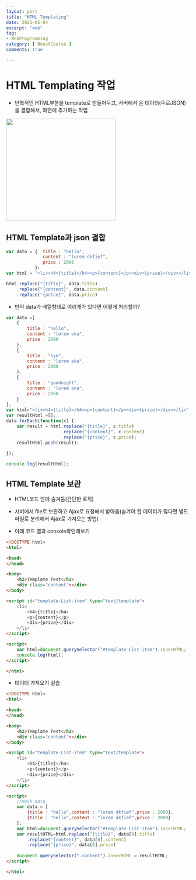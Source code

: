 ```yaml
---
layout: post
title: "HTML Templating"
date: 2021-05-04
excerpt: "web"
tag:
- WebProgramming
category: [ BoostCourse ]
comments: true

---
```


# HTML Templating 작업

- 반복적인 HTML부분을 template로 만들어두고, 서버에서 온 데이터(주로JSON)을 결합해서, 화면에 추가하는 작업

<img src = "https://traveloving2030.github.io/jiwon/assets/img/post/부스트코스/37.png" height="280" width="300" />


## HTML Template과 json 결합

```js
var data = {  title : "hello",
              content : "lorem dkfief",
              price : 2000
           };
var html = "<li><h4>{title}</h4><p>{content}</p><div>{price}</div></li>";

html.replace("{title}", data.title)
    .replace("{content}", data.content)
    .replace("{price}", data.price)
```

- 만약 data가 배열형태로 여러개가 있다면 어떻게 처리할까?

```js
var data =[
    {
        title : "hello",
        content : "lorem oka",
        price : 2000
    },
    {
        title : "bye",
        content : "lorem oka",
        price : 2000
    },
    {
        title : "goodnight",
        content : "lorem oka",
        price : 2000
    }
];
var html="<li><h4>{title}</h4><p>{content}</p><div>{price}</div></li>";
var resultHtml =[];
data.forEach(function(c) {
    var result = html.replace("{title}", c.title)
                     .replace("{content}", c.content)
                     .replace("{price}", c.price);
    resultHtml.push(result);
    
});

console.log(resultHtml);
```



## HTML Template 보관

- HTML코드 안에 숨겨둠(간단한 로직)
- 서버에서 file로 보관하고 Ajax로 요청해서 받아옴(숨겨야 할 데이터가 많다면 별도 파일로 분리해서 Ajax로 가져오는 방법)

- 아래 코드 결과 console확인해보기

```html
<!DOCTYPE html>
<html>

<head>
</head>

<body>
    <h2>Template Test</h2>
    <div class="content"></div>
</body>

<script id="template-List-item" type="text/template">
    <li>
        <h4>{title}</h4>
        <p>{content}</p>
        <div>{price}</div>
    </li>
</script>

<script>
    var html=document.querySelector("#template-List-item").innerHTML;
    console.log(html); 
</script>

</html>
```


- 데이터 가져오기 실습

```html
<!DOCTYPE html>
<html>

<head>
</head>

<body>
    <h2>Template Test</h2>
    <div class="content"></div>
</body>

<script id="template-List-item" type="text/template">
    <li>
        <h4>{title}</h4>
        <p>{content}</p>
        <div>{price}</div>
    </li>
</script>

<script>
    //mock data
    var data = [
        {title : "hello",content : "lorem dkfief",price : 2000},
        {title : "hello",content : "lorem dkfief",price : 2000}
    ];
    var html=document.querySelector("#template-List-item").innerHTML;
    var resultHTML=html.replace("{title}", data[0].title)
        .replace("{content}", data[0].content)
        .replace("{price}", data[0].price)
    
    document.querySelector(".content").innerHTML = resultHTML;
</script>

</html>
```